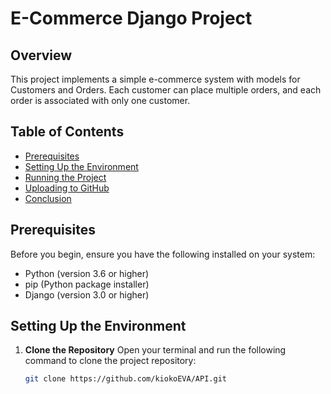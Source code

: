  # E-Commerce Django Project

## Overview
This project implements a simple e-commerce system with models for Customers and Orders. Each customer can place multiple orders, and each order is associated with only one customer.

## Table of Contents
- [Prerequisites](#prerequisites)
- [Setting Up the Environment](#setting-up-the-environment)
- [Running the Project](#running-the-project)
- [Uploading to GitHub](#uploading-to-github)
- [Conclusion](#conclusion)

## Prerequisites
Before you begin, ensure you have the following installed on your system:
- Python (version 3.6 or higher)
- pip (Python package installer)
- Django (version 3.0 or higher)

## Setting Up the Environment

1. **Clone the Repository**
   Open your terminal and run the following command to clone the project repository:

   ```bash
   git clone https://github.com/kiokoEVA/API.git
   
   
